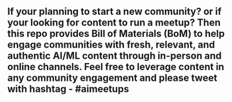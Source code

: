 ## If your planning to start a new community? or if your looking for content to run a meetup? Then this repo provides Bill of Materials (BoM) to help engage communities with fresh, relevant, and authentic AI/ML content through in-person and online channels. Feel free to leverage content in any community engagement and please tweet with hashtag - #aimeetups

